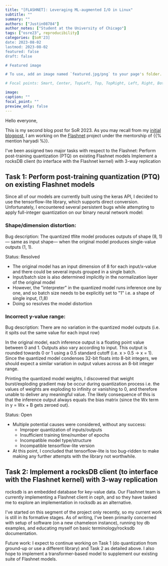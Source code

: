 ```yaml
---
title: "[FLASHNET]: Leveraging ML-augmented I/O in Linux"
subtitle: ""
summary: ""
authors: ["Justin08784"]
author_notes: ["Student at the University of Chicago"]
tags: ["osre23", reproducibility]
categories: [SoR'23]
date: 2023-08-02
lastmod: 2023-08-02
featured: false
draft: false

# Featured image

# To use, add an image named `featured.jpg/png` to your page's folder.

# Focal points: Smart, Center, TopLeft, Top, TopRight, Left, Right, BottomLeft, Bottom, BottomRight.

image:
caption: ""
focal_point: ""
preview_only: false
---
```


Hello everyone,

This is my second blog post for SoR 2023. As you may recall from my [initial blogpost](/report/osre23/uchicago/flashnet/20230530-Justin08784), I am working on the [Flashnet](/report/osre23/uchicago/flashnet/) project under the mentorship of {{% mention haryadi %}}.

I've been assigned two major tasks with respect to the Flashnet:
Perform post-training quantization (PTQ) on existing Flashnet models 
Implement a rocksDB client (to interface with the Flashnet kernel) with 3-way replication

## Task 1: Perform post-training quantization (PTQ) on existing Flashnet models 
Since all of our models are currently built using the keras API, I decided to use the tensorflow-lite library, which supports direct conversion. Unfortunately, I encountered several persistent bugs while attempting to apply full-integer quantization on our binary neural network model:

### Shape/dimension distortion:
Bug description: The quantized tflite model produces outputs of shape (8, 1) –– same as input shape–– when the original model produces single-value outputs (1, 1).

Status: Resolved
- The original model has an input dimension of 8 for each input/x-value and there could be several inputs grouped in a single batch. 
- Input/batch size is also determined implicitly in the normalization layer of the original model
- However, the "interpreter" in the quantized model runs inference one by one, and so batch size needs to be explicitly set to "1" i.e. a shape of single input, (1,8)
- Doing so resolves the model distortion


### Incorrect y-value range: 
Bug description: There are no variation in the quantized model outputs (i.e. it spits out the same value for each input row)

In the original model, each inference output is a floating point value between 0 and 1. Outputs also vary according to input. This output is rounded towards 0 or 1 using a 0.5 standard cutoff (i.e. x > 0.5 → x = 1). Since the quantized model condenses 32-bit floats into 8-bit integers, we should expect a similar variation in output values across an 8-bit integer range.

Printing the quantized model weights, I discovered that weight burst/exploding gradient may be occur during quantization process i.e. the values of weights are exploding to infinity or vanishing to 0, and therefore unable to deliver any meaningful value. The likely consequence of this is that the inference output always equals the bias matrix (since the Wx term in y = Wx + B gets zeroed out). 

Status: Open 
- Multiple potential causes were considered, without any success:
    - Improper quantization of inputs/outputs
    - Insufficient training time/number of epochs
    - Incompatible model type/structure
    - Incompatible tensorflow-lite version
- At this point, I concluded that tensorflow-lite is too bug-ridden to make making any further attempts with the library not worthwhile.


## Task 2: Implement a rocksDB client (to interface with the Flashnet kernel) with 3-way replication
rocksdb is an embedded database for key-value data. Our Flashnet team is currently implementing a Flashnet client in ceph, and so they have tasked me to explore an implementation in rocksdb as an alternative.

I've started on this segment of the project only recently, so my current work is still in its formative stages. As of writing, I've been primarily concerned with setup of software (on a new chameleon instance), running toy db examples, and educating myself on basic terminology/rocksdb documentation.


Future work:
I expect to continue working on Task 1 (do quantization from ground-up or use a different library) and Task 2 as detailed above. I also hope to implement a transformer-based model to supplement our existing suite of Flashnet models.


















